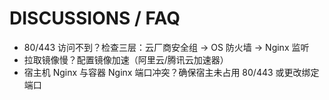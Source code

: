 
# DISCUSSIONS / FAQ
- 80/443 访问不到？检查三层：云厂商安全组 → OS 防火墙 → Nginx 监听
- 拉取镜像慢？配置镜像加速（阿里云/腾讯云加速器）
- 宿主机 Nginx 与容器 Nginx 端口冲突？确保宿主未占用 80/443 或更改绑定端口
